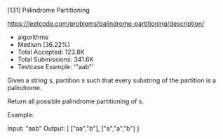 [131] Palindrome Partitioning  

https://leetcode.com/problems/palindrome-partitioning/description/

* algorithms
* Medium (36.22%)
* Total Accepted:    123.8K
* Total Submissions: 341.6K
* Testcase Example:  '"aab"'

Given a string s, partition s such that every substring of the partition is a palindrome.

Return all possible palindrome partitioning of s.

Example:


Input: "aab"
Output:
[
  ["aa","b"],
  ["a","a","b"]
]


